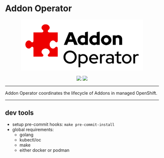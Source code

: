 # Addon Operator

<p align="center">
  <img src="docs/logo/addon-operator-white-bg.png" width=400px>
</p>

<p align="center">
  <img src="https://img.shields.io/github/license/openshift/addon-operator"/>
  <img src="https://img.shields.io/badge/Cool%20Factor-Over%209000!-blue"/>
</p>

---

Addon Operator coordinates the lifecycle of Addons in managed OpenShift.

---

## dev tools

- setup pre-commit hooks: `make pre-commit-install`
- global requirements:
	- golang
	- kubectl/oc
	- make
	- either docker or podman
